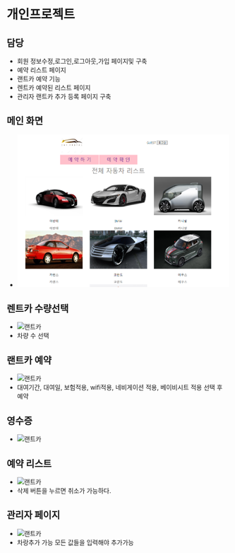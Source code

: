 # 개인프로젝트

## 담당
- 회원 정보수정,로그인,로그아웃,가입 페이지및 구축
- 예약 리스트 페이지
- 랜트카 예약 기능
- 렌트카 예약된 리스트 페이지
- 관리자 랜트카 추가 등록 페이지 구축

## 메인 화면
- ![랜트카](https://github.com/Tyrano1129/RantcarProject/blob/2ca44e10c10a3f0efc9a461964d380cc8b1abef8/%EB%9E%9C%ED%8A%B8%EC%B9%B4.png)
## 렌트카 수량선택
- ![랜트카]()
- 차량 수 선택
## 랜트카 예약
- ![랜트카]()
- 대여기간, 대여일, 보험적용, wifi적용, 네비게이션 적용, 베이비시트 적용 선택 후 예약
## 영수증
- ![랜트카]()
## 예약 리스트
- ![랜트카]()
- 삭제 버튼을 누르면 취소가 가능하다.
## 관리자 페이지
- ![랜트카]()
- 차랑추가 가능 모든 값들을 입력해야 추가가능
